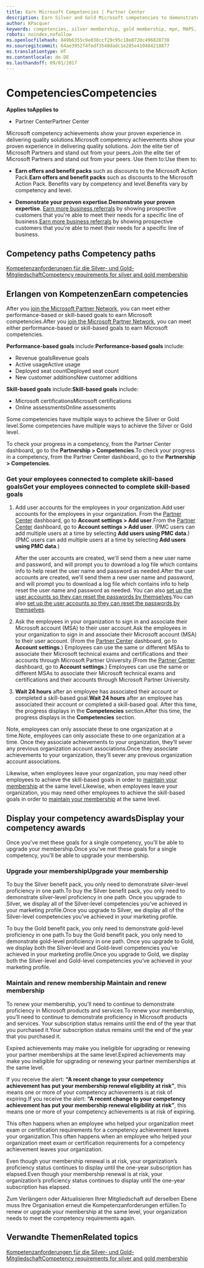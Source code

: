 ```yaml
---
title: Earn Microsoft Competencies | Partner Center
description: Earn Silver and Gold Microsoft competencies to demonstrate your proven expertise in delivering quality solutions in a specialized area of business
author: KPacquer
keywords: competencies, silver membership, gold membership, mpn, MAPS, proficiency
robots: noindex,nofollow
ms.openlocfilehash: 849b6355c9e838ccf29c95c18e8720c496828738
ms.sourcegitcommit: 64ae3952f4fedf3540dadc1e285e410404218877
ms.translationtype: HT
ms.contentlocale: de-DE
ms.lasthandoff: 09/01/2017
---
```

<!--
•   FWLink https://go.microsoft.com/fwlink/?linkid=851080 : top of page
•   FWLink https://go.microsoft.com/fwlink/?linkid=851281: top of page (duplicate)
•   FWLink https://go.microsoft.com/fwlink/?linkid=851079: Competencies (#attainment_paths)
•   FWLink https://go.microsoft.com/fwlink/?linkid=851081: Maintain and renew membership (#maintain_membership)
•   FWLink https://go.microsoft.com/fwlink/?linkid=851082: Get your employees connected to complete skill-based goals (#associating_achievements)
•   FWLink https://go.microsoft.com/fwlink/?linkid=851083 : Achievement overrides (#achievement_override)
•   FWLink: https://go.microsoft.com/fwlink/?linkid=851236: UI link, goes to the place where you import new users. Temporarily points to the Partner Center homepage.
•   FWLink: https://go.microsoft.com/fwlink/?linkid=851607 :Will go to the docs page for Silver/Gold competency achievements. Currently goes to https://partnercenter.microsoft.com/partner/cloud-solution-provider 

 -->

# <a name="competencies"></a><span data-ttu-id="ab9b7-104">Competencies</span><span class="sxs-lookup"><span data-stu-id="ab9b7-104">Competencies</span></span>

**<span data-ttu-id="ab9b7-105">Applies to</span><span class="sxs-lookup"><span data-stu-id="ab9b7-105">Applies to</span></span>**
-  <span data-ttu-id="ab9b7-106">Partner Center</span><span class="sxs-lookup"><span data-stu-id="ab9b7-106">Partner Center</span></span>

<span data-ttu-id="ab9b7-107">Microsoft competency achievements show your proven experience in delivering quality solutions.</span><span class="sxs-lookup"><span data-stu-id="ab9b7-107">Microsoft competency achievements show your proven experience in delivering quality solutions.</span></span> <span data-ttu-id="ab9b7-108">Join the elite tier of Microsoft Partners and stand out from your peers.</span><span class="sxs-lookup"><span data-stu-id="ab9b7-108">Join the elite tier of Microsoft Partners and stand out from your peers.</span></span> <span data-ttu-id="ab9b7-109">Use them to:</span><span class="sxs-lookup"><span data-stu-id="ab9b7-109">Use them to:</span></span> 

*  <span data-ttu-id="ab9b7-110">**Earn offers and benefit packs** such as discounts to the Microsoft Action Pack.</span><span class="sxs-lookup"><span data-stu-id="ab9b7-110">**Earn offers and benefit packs** such as discounts to the Microsoft Action Pack.</span></span> <span data-ttu-id="ab9b7-111">Benefits vary by competency and level.</span><span class="sxs-lookup"><span data-stu-id="ab9b7-111">Benefits vary by competency and level.</span></span> 

*  <span data-ttu-id="ab9b7-112">**Demonstrate your proven expertise**.</span><span class="sxs-lookup"><span data-stu-id="ab9b7-112">**Demonstrate your proven expertise**.</span></span> <span data-ttu-id="ab9b7-113">[Earn more business referrals](referrals.md) by showing prospective customers that you're able to meet their needs for a specific line of business.</span><span class="sxs-lookup"><span data-stu-id="ab9b7-113">[Earn more business referrals](referrals.md) by showing prospective customers that you're able to meet their needs for a specific line of business.</span></span>

## <span data-ttu-id="ab9b7-114"><a href="" id="attainment_paths"></a> Competency paths</span><span class="sxs-lookup"><span data-stu-id="ab9b7-114"><a href="" id="attainment_paths"></a> Competency paths</span></span>

[<span data-ttu-id="ab9b7-115">Kompetenzanforderungen für die Silver- und Gold-Mitgliedschaft</span><span class="sxs-lookup"><span data-stu-id="ab9b7-115">Competency requirements for silver and gold membership</span></span>](learn-about-competencies.md)

## <a name="earn-competencies"></a><span data-ttu-id="ab9b7-116">Erlangen von Kompetenzen</span><span class="sxs-lookup"><span data-stu-id="ab9b7-116">Earn competencies</span></span>

<span data-ttu-id="ab9b7-117">After you [join the Microsoft Partner Network](mpn-overview.md), you can meet either performance-based or skill-based goals to earn Microsoft competencies.</span><span class="sxs-lookup"><span data-stu-id="ab9b7-117">After you [join the Microsoft Partner Network](mpn-overview.md), you can meet either performance-based or skill-based goals to earn Microsoft competencies.</span></span> 

<span data-ttu-id="ab9b7-118">**Performance-based goals** include:</span><span class="sxs-lookup"><span data-stu-id="ab9b7-118">**Performance-based goals** include:</span></span> 
* <span data-ttu-id="ab9b7-119">Revenue goals</span><span class="sxs-lookup"><span data-stu-id="ab9b7-119">Revenue goals</span></span>
* <span data-ttu-id="ab9b7-120">Active usage</span><span class="sxs-lookup"><span data-stu-id="ab9b7-120">Active usage</span></span>
* <span data-ttu-id="ab9b7-121">Deployed seat count</span><span class="sxs-lookup"><span data-stu-id="ab9b7-121">Deployed seat count</span></span>
* <span data-ttu-id="ab9b7-122">New customer additions</span><span class="sxs-lookup"><span data-stu-id="ab9b7-122">New customer additions</span></span>

<span data-ttu-id="ab9b7-123">**Skill-based goals** include:</span><span class="sxs-lookup"><span data-stu-id="ab9b7-123">**Skill-based goals** include:</span></span> 
* <span data-ttu-id="ab9b7-124">Microsoft certifications</span><span class="sxs-lookup"><span data-stu-id="ab9b7-124">Microsoft certifications</span></span>
* <span data-ttu-id="ab9b7-125">Online assessments</span><span class="sxs-lookup"><span data-stu-id="ab9b7-125">Online assessments</span></span> 

<span data-ttu-id="ab9b7-126">Some competencies have multiple ways to achieve the Silver or Gold level.</span><span class="sxs-lookup"><span data-stu-id="ab9b7-126">Some competencies have multiple ways to achieve the Silver or Gold level.</span></span>

<span data-ttu-id="ab9b7-127">To check your progress in a competency, from the Partner Center dashboard, go to the **Partnership > Competencies**.</span><span class="sxs-lookup"><span data-stu-id="ab9b7-127">To check your progress in a competency, from the Partner Center dashboard, go to the **Partnership > Competencies**.</span></span> 

### <span data-ttu-id="ab9b7-128"><a href="" id="associating_achievements"></a>Get your employees connected to complete skill-based goals</span><span class="sxs-lookup"><span data-stu-id="ab9b7-128"><a href="" id="associating_achievements"></a>Get your employees connected to complete skill-based goals</span></span>

1.  <span data-ttu-id="ab9b7-129">Add user accounts for the employees in your organization.</span><span class="sxs-lookup"><span data-stu-id="ab9b7-129">Add user accounts for the employees in your organization.</span></span> <span data-ttu-id="ab9b7-130">From the [Partner Center](http://partnercenter.microsoft.com) dashboard, go to **Account settings > Add user**.</span><span class="sxs-lookup"><span data-stu-id="ab9b7-130">From the [Partner Center](http://partnercenter.microsoft.com) dashboard, go to **Account settings > Add user**.</span></span> <span data-ttu-id="ab9b7-131">(PMC users can add multiple users at a time by selecting **Add users using PMC data**.)</span><span class="sxs-lookup"><span data-stu-id="ab9b7-131">(PMC users can add multiple users at a time by selecting **Add users using PMC data**.)</span></span>

    <span data-ttu-id="ab9b7-132">After the user accounts are created, we'll send them a new user name and password, and will prompt you to download a log file which contains info to help reset the user name and password as needed.</span><span class="sxs-lookup"><span data-stu-id="ab9b7-132">After the user accounts are created, we'll send them a new user name and password, and will prompt you to download a log file which contains info to help reset the user name and password as needed.</span></span> <span data-ttu-id="ab9b7-133">You can also [set up the user accounts so they can reset the passwords by themselves](https://docs.microsoft.com/en-us/azure/active-directory/active-directory-passwords-getting-started).</span><span class="sxs-lookup"><span data-stu-id="ab9b7-133">You can also [set up the user accounts so they can reset the passwords by themselves](https://docs.microsoft.com/en-us/azure/active-directory/active-directory-passwords-getting-started).</span></span>

2. <span data-ttu-id="ab9b7-134">Ask the employees in your organization to sign in and associate their Microsoft account (MSA) to their user account.</span><span class="sxs-lookup"><span data-stu-id="ab9b7-134">Ask the employees in your organization to sign in and associate their Microsoft account (MSA) to their user account.</span></span> <span data-ttu-id="ab9b7-135">(From the [Partner Center](http://partnercenter.microsoft.com) dashboard, go to **Account settings**.) Employees can use the same or different MSAs to associate their Microsoft technical exams and certifications and their accounts through Microsoft Partner University.</span><span class="sxs-lookup"><span data-stu-id="ab9b7-135">(From the [Partner Center](http://partnercenter.microsoft.com) dashboard, go to **Account settings**.) Employees can use the same or different MSAs to associate their Microsoft technical exams and certifications and their accounts through Microsoft Partner University.</span></span>

3.  <span data-ttu-id="ab9b7-136">**Wait 24 hours** after an employee has associated their account or completed a skill-based goal.</span><span class="sxs-lookup"><span data-stu-id="ab9b7-136">**Wait 24 hours** after an employee has associated their account or completed a skill-based goal.</span></span> <span data-ttu-id="ab9b7-137">After this time, the progress displays in the **Competencies** section.</span><span class="sxs-lookup"><span data-stu-id="ab9b7-137">After this time, the progress displays in the **Competencies** section.</span></span>

<span data-ttu-id="ab9b7-138">Note, employees can only associate these to one organization at a time.</span><span class="sxs-lookup"><span data-stu-id="ab9b7-138">Note, employees can only associate these to one organization at a time.</span></span> <span data-ttu-id="ab9b7-139">Once they associate achievements to your organization, they’ll sever any previous organization account associations.</span><span class="sxs-lookup"><span data-stu-id="ab9b7-139">Once they associate achievements to your organization, they’ll sever any previous organization account associations.</span></span>

<span data-ttu-id="ab9b7-140">Likewise, when employees leave your organization, you may need other employees to achieve the skill-based goals in order to [maintain your membership](#maintaining_membership) at the same level.</span><span class="sxs-lookup"><span data-stu-id="ab9b7-140">Likewise, when employees leave your organization, you may need other employees to achieve the skill-based goals in order to [maintain your membership](#maintaining_membership) at the same level.</span></span>

## <a name="display-your-competency-awards"></a><span data-ttu-id="ab9b7-141">Display your competency awards</span><span class="sxs-lookup"><span data-stu-id="ab9b7-141">Display your competency awards</span></span>

<span data-ttu-id="ab9b7-142">Once you've met these goals for a single competency, you'll be able to upgrade your membership.</span><span class="sxs-lookup"><span data-stu-id="ab9b7-142">Once you've met these goals for a single competency, you'll be able to upgrade your membership.</span></span>

### <a name="upgrade-your-membership"></a><span data-ttu-id="ab9b7-143">Upgrade your membership</span><span class="sxs-lookup"><span data-stu-id="ab9b7-143">Upgrade your membership</span></span>

<span data-ttu-id="ab9b7-144">To buy the Silver benefit pack, you only need to demonstrate silver-level proficiency in one path.</span><span class="sxs-lookup"><span data-stu-id="ab9b7-144">To buy the Silver benefit pack, you only need to demonstrate silver-level proficiency in one path.</span></span> <span data-ttu-id="ab9b7-145">Once you upgrade to Silver, we display all of the Silver-level competencies you’ve achieved in your marketing profile.</span><span class="sxs-lookup"><span data-stu-id="ab9b7-145">Once you upgrade to Silver, we display all of the Silver-level competencies you’ve achieved in your marketing profile.</span></span> 

<span data-ttu-id="ab9b7-146">To buy the Gold benefit pack, you only need to demonstrate gold-level proficiency in one path.</span><span class="sxs-lookup"><span data-stu-id="ab9b7-146">To buy the Gold benefit pack, you only need to demonstrate gold-level proficiency in one path.</span></span> <span data-ttu-id="ab9b7-147">Once you upgrade to Gold, we display both the Silver-level and Gold-level competencies you’ve achieved in your marketing profile.</span><span class="sxs-lookup"><span data-stu-id="ab9b7-147">Once you upgrade to Gold, we display both the Silver-level and Gold-level competencies you’ve achieved in your marketing profile.</span></span> 

### <span data-ttu-id="ab9b7-148"><a href="" id="maintain_membership"></a> Maintain and renew membership</span><span class="sxs-lookup"><span data-stu-id="ab9b7-148"><a href="" id="maintain_membership"></a> Maintain and renew membership</span></span>

<span data-ttu-id="ab9b7-149">To renew your membership, you’ll need to continue to demonstrate proficiency in Microsoft products and services.</span><span class="sxs-lookup"><span data-stu-id="ab9b7-149">To renew your membership, you’ll need to continue to demonstrate proficiency in Microsoft products and services.</span></span> <span data-ttu-id="ab9b7-150">Your subscription status remains until the end of the year that you purchased it.</span><span class="sxs-lookup"><span data-stu-id="ab9b7-150">Your subscription status remains until the end of the year that you purchased it.</span></span>

<span data-ttu-id="ab9b7-151">Expired achievements may make you ineligible for upgrading or renewing your partner memberships at the same level.</span><span class="sxs-lookup"><span data-stu-id="ab9b7-151">Expired achievements may make you ineligible for upgrading or renewing your partner memberships at the same level.</span></span> 

<span data-ttu-id="ab9b7-152">If you receive the alert: **“A recent change to your competency achievement has put your membership renewal eligibility at risk”**, this means one or more of your competency achievements is at risk of expiring.</span><span class="sxs-lookup"><span data-stu-id="ab9b7-152">If you receive the alert: **“A recent change to your competency achievement has put your membership renewal eligibility at risk”**, this means one or more of your competency achievements is at risk of expiring.</span></span> 

<span data-ttu-id="ab9b7-153">This often happens when an employee who helped your organization meet exam or certification requirements for a competency achievement leaves your organization.</span><span class="sxs-lookup"><span data-stu-id="ab9b7-153">This often happens when an employee who helped your organization meet exam or certification requirements for a competency achievement leaves your organization.</span></span> 

<span data-ttu-id="ab9b7-154">Even though your membership renewal is at risk, your organization’s proficiency status continues to display until the one-year subscription has elapsed.</span><span class="sxs-lookup"><span data-stu-id="ab9b7-154">Even though your membership renewal is at risk, your organization’s proficiency status continues to display until the one-year subscription has elapsed.</span></span>

<span data-ttu-id="ab9b7-155">Zum Verlängern oder Aktualisieren Ihrer Mitgliedschaft auf derselben Ebene muss Ihre Organisation erneut die Kompetenzanforderungen erfüllen.</span><span class="sxs-lookup"><span data-stu-id="ab9b7-155">To renew or upgrade your membership at the same level, your organization needs to meet the competency requirements again.</span></span>

## <a name="related-topics"></a><span data-ttu-id="ab9b7-156">Verwandte Themen</span><span class="sxs-lookup"><span data-stu-id="ab9b7-156">Related topics</span></span>

[<span data-ttu-id="ab9b7-157">Kompetenzanforderungen für die Silver- und Gold-Mitgliedschaft</span><span class="sxs-lookup"><span data-stu-id="ab9b7-157">Competency requirements for silver and gold membership</span></span>](learn-about-competencies.md)